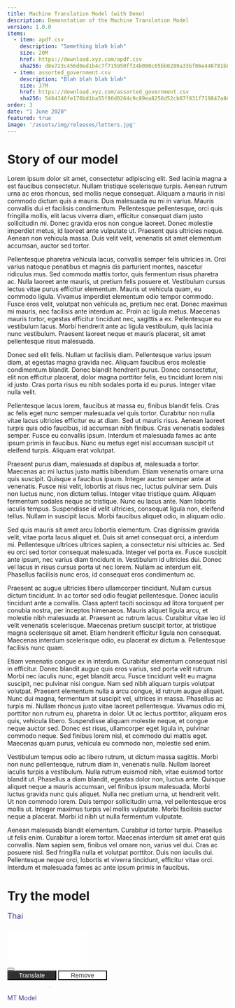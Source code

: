 ```yaml
---
title: Machine Translation Model (with Demo)
description: Demonstation of the Machine Translation Model
version: 1.0.0
items:
  - item: apdf.csv
    description: "Something blah blah"
    size: 20M
    href: https://download.xyz.com/apdf.csv
    sha256: d8e723c456d0ed1b4c7f715950ff24b080c65bb0289a33bf06e446781b83e1e7
  - item: assorted_government.csv
    description: "Blah blah blah blah"
    size: 37M
    href: https://download.xyz.com/assorted_government.csv
    sha256: 5464346fe176bd1ba55f86d0264c9c89ea8256d52cb07f831f719847a8607b34
order: 3
date: "1 June 2020"
featured: true
image: '/assets/img/releases/letters.jpg'
---
```


# Story of our model

Lorem ipsum dolor sit amet, consectetur adipiscing elit. Sed lacinia magna a est faucibus consectetur. Nullam tristique scelerisque turpis. Aenean rutrum urna ac eros rhoncus, sed mollis neque consequat. Aliquam a mauris in nisi commodo dictum quis a mauris. Duis malesuada eu mi in varius. Mauris convallis dui et facilisis condimentum. Pellentesque pellentesque, orci quis fringilla mollis, elit lacus viverra diam, efficitur consequat diam justo sollicitudin mi. Donec gravida eros non congue laoreet. Donec molestie imperdiet metus, id laoreet ante vulputate ut. Praesent quis ultricies neque. Aenean non vehicula massa. Duis velit velit, venenatis sit amet elementum accumsan, auctor sed tortor.

Pellentesque pharetra vehicula lacus, convallis semper felis ultricies in. Orci varius natoque penatibus et magnis dis parturient montes, nascetur ridiculus mus. Sed commodo mattis tortor, quis fermentum risus pharetra ac. Nulla laoreet ante mauris, ut pretium felis posuere et. Vestibulum cursus lectus vitae purus efficitur elementum. Mauris ut vehicula quam, eu commodo ligula. Vivamus imperdiet elementum odio tempor commodo. Fusce eros velit, volutpat non vehicula ac, pretium nec erat. Donec maximus mi mauris, nec facilisis ante interdum ac. Proin ac ligula metus. Maecenas mauris tortor, egestas efficitur tincidunt nec, sagittis a ex. Pellentesque eu vestibulum lacus. Morbi hendrerit ante ac ligula vestibulum, quis lacinia nunc vestibulum. Praesent laoreet neque et mauris placerat, sit amet pellentesque risus malesuada.

Donec sed elit felis. Nullam ut facilisis diam. Pellentesque varius ipsum diam, at egestas magna gravida nec. Aliquam faucibus eros molestie condimentum blandit. Donec blandit hendrerit purus. Donec consectetur, elit non efficitur placerat, dolor magna porttitor felis, eu tincidunt lorem nisi id justo. Cras porta risus eu nibh sodales porta id eu purus. Integer vitae nulla velit.

Pellentesque lacus lorem, faucibus at massa eu, finibus blandit felis. Cras ac felis eget nunc semper malesuada vel quis tortor. Curabitur non nulla vitae lacus ultricies efficitur eu at diam. Sed ut mauris risus. Aenean laoreet turpis quis odio faucibus, id accumsan nibh finibus. Cras venenatis sodales semper. Fusce eu convallis ipsum. Interdum et malesuada fames ac ante ipsum primis in faucibus. Nunc eu metus eget nisl accumsan suscipit ut eleifend turpis. Aliquam erat volutpat.

Praesent purus diam, malesuada at dapibus at, malesuada a tortor. Maecenas ac mi luctus justo mattis bibendum. Etiam venenatis ornare urna quis suscipit. Quisque a faucibus ipsum. Integer auctor semper ante at venenatis. Fusce nisi velit, lobortis at risus nec, luctus pulvinar sem. Duis non luctus nunc, non dictum tellus. Integer vitae tristique quam. Aliquam fermentum sodales neque ac tristique. Nunc eu lacus ante. Nam lobortis iaculis tempus. Suspendisse id velit ultricies, consequat ligula non, eleifend tellus. Nullam in suscipit lacus. Morbi faucibus aliquet odio, in aliquam odio.

Sed quis mauris sit amet arcu lobortis elementum. Cras dignissim gravida velit, vitae porta lacus aliquet et. Duis sit amet consequat orci, a interdum mi. Pellentesque ultrices ultrices sapien, a consectetur nisi ultricies ac. Sed eu orci sed tortor consequat malesuada. Integer vel porta ex. Fusce suscipit ante ipsum, nec varius diam tincidunt in. Vestibulum id ultricies dui. Donec vel lacus in risus cursus porta ut nec lorem. Nullam ac interdum elit. Phasellus facilisis nunc eros, id consequat eros condimentum ac.

Praesent ac augue ultricies libero ullamcorper tincidunt. Nullam cursus dictum tincidunt. In ac tortor sed odio feugiat pellentesque. Donec iaculis tincidunt ante a convallis. Class aptent taciti sociosqu ad litora torquent per conubia nostra, per inceptos himenaeos. Mauris aliquet ligula arcu, et molestie nibh malesuada at. Praesent ac rutrum lacus. Curabitur vitae leo id velit venenatis scelerisque. Maecenas pretium suscipit tortor, at tristique magna scelerisque sit amet. Etiam hendrerit efficitur ligula non consequat. Maecenas interdum scelerisque odio, eu placerat ex dictum a. Pellentesque facilisis nunc quam.

Etiam venenatis congue ex in interdum. Curabitur elementum consequat nisl in efficitur. Donec blandit augue quis eros varius, sed porta velit rutrum. Morbi nec iaculis nunc, eget blandit arcu. Fusce tincidunt velit eu magna suscipit, nec pulvinar nisi congue. Nam sed nibh aliquam turpis volutpat volutpat. Praesent elementum nulla a arcu congue, id rutrum augue aliquet. Nunc dui magna, fermentum at suscipit vel, ultrices in massa. Phasellus ac turpis mi. Nullam rhoncus justo vitae laoreet pellentesque. Vivamus odio mi, porttitor non rutrum eu, pharetra in dolor. Ut ac lectus porttitor, aliquam eros quis, vehicula libero. Suspendisse aliquam molestie neque, et congue neque auctor sed. Donec est risus, ullamcorper eget ligula in, pulvinar commodo neque. Sed finibus lorem nisl, et commodo dui mattis eget. Maecenas quam purus, vehicula eu commodo non, molestie sed enim.

Vestibulum tempus odio ac libero rutrum, ut dictum massa sagittis. Morbi non nunc pellentesque, rutrum diam in, venenatis nulla. Nullam laoreet iaculis turpis a vestibulum. Nulla rutrum euismod nibh, vitae euismod tortor blandit ut. Phasellus a diam blandit, egestas dolor non, luctus ante. Quisque aliquet neque a mauris accumsan, vel finibus ipsum malesuada. Morbi luctus gravida nunc quis aliquet. Nulla nec pretium urna, ut hendrerit velit. Ut non commodo lorem. Duis tempor sollicitudin urna, vel pellentesque eros mollis ut. Integer maximus turpis vel mollis vulputate. Morbi facilisis auctor neque a placerat. Morbi id nibh ut nulla fermentum vulputate.

Aenean malesuada blandit elementum. Curabitur id tortor turpis. Phasellus ut felis enim. Curabitur a lorem tortor. Maecenas interdum sit amet erat quis convallis. Nam sapien sem, finibus vel ornare non, varius vel dui. Cras ac posuere nisl. Sed fringilla nulla et volutpat porttitor. Duis non iaculis dui. Pellentesque neque orci, lobortis et viverra tincidunt, efficitur vitae orci. Interdum et malesuada fames ac ante ipsum primis in faucibus.

# Try the model

<div class="test1 w-100 d-flex flex-column">  
  <div class="textarea-box d-flex flex-column pt-2 pb-3">              
    <div class="lang-translate d-flex align-items-center justify-content-center border border-bottom-0 bg-white">
      <div class="lang-input font-weight-bold text-center d-flex align-items-center justify-content-center" id="lang-input">Thai</div>
      <button class="btn my-0 mx-5 btn-convert p-0 bg-white" id="btn-convert">
        <i class="fas fa-exchange-alt"></i>          
      </button>
      <div class="lang-output font-weight-bold text-center" id="lang-output">English</div>
    </div>    
    <textarea class="textarea-input px-3 py-2 border border-bottom-0" rows="5"></textarea>
    <div class="feature-input text-right w-100 bg-white border border-top-0">
      <button type="button" class="btn btn-sm bg-white mr-3 border-0 btn-features btn-remove" data-toggle="tooltip" data-placement="bottom" title="remove all">
        <i class="fas fa-trash-alt"></i>
      </button>
    </div>
    <div class="d-flex justify-content-center">
      <button type="button" class="btn btn-translate btn-light border border-secondary my-2 mx-3" id="btn-translate">
        <i class="fa fa-globe"></i> Translate
      </button>
      <button type="button" class="btn btn-remove btn-remove-all btn-light border border-secondary my-2 mx-3 d-none" id="btn-remove-all">
        <i class="fa fa-trash-alt"></i> Remove
      </button>
      <div class="loading d-none text-center my-2 mx-3" id="loading"> 
        <div class="spinner-grow spinner-left" role="status">        
        </div>
        <div class="spinner-grow spinner-center" role="status">        
        </div>
        <div class="spinner-grow spinner-right" role="status">        
      </div>
    </div>
  </div>
  </div>
  <div class="compare-output-container d-flex flex-row mb-2">    
    <div class="textarea-mt-result translate-output d-none flex-column border flex-fill mr-1 w-100">
      <div class="mt-container px-3 pt-2 bg-white border-bottom">
        <div class="mt-title pb-1">MT Model</div>
      </div>
      <textarea class="textarea-mt-output p-3" id="output-mt-translation" readonly></textarea>
      <div class="feature-output text-right bg-white">
        <button class="btn btn-sm border-0 bg-white btn-features" id="btn-mt-copy" data-toggle="tooltip" data-placement="bottom" title="copy to clipboard">
          <i class="fa fa-clone"></i>
        </button>
      </div>
    </div>    
    <div class="textarea-gt-result translate-output d-none flex-column border flex-fill ml-1 w-100">    
      <div class="gt-container px-3 pt-2 bg-white border-bottom">
        <div class="gt-title pb-1">Google Translation Model</div>
      </div>
      <textarea class="textarea-gt-output p-3" id="output-gt-translation" readonly></textarea>
      <div class="feature-output text-right bg-white">
        <button class="btn btn-sm border-0 bg-white btn-features" id="btn-gt-copy" data-toggle="tooltip" data-placement="bottom" title="copy to clipboard">
          <i class="fa fa-clone"></i>
        </button>
      </div>
    </div>
  </div>  
  <span class="compare-tran text-right d-none" id="compare-translate">
    Compare with <a class="link-google-tran" id="link-google-translate">Google Translate</a>
  </span>	  
</div>

<style>
  textarea { 
    border: 1px solid #ffffff;   
    resize: none;                
  }
  
  textarea:focus {
    outline: none !important;    
  }

  .lang-translate {
    height: 3rem;
  }

  .btn-convert {    
    transition: all 0.5s;
    cursor: pointer;
    color: #A0A0A0;        
  }


  .btn-remove-all, .btn-translate {   
    transition: all 0.3s;
    background-color: #303030;
    color: #ffffff;
    outline: 0;    
    width: 7rem;
    font-size: 0.9rem;
  }

  .btn-remove-all {
    background: #ffffff;
    color: #303030;
  }

  .btn-translate:hover, .btn-translate:focus {    
    background: #52348c;
    color: #ffffff;
    transition: all 0.3s;
    box-shadow: none;
  }

  .btn-remove-all:hover, .btn-remove-all:focus {    
    transition: all 0.3s;
    box-shadow: none;
  }

  .btn-feature:hover, .btn-feature:focus {
    border-color: transparent;    
    -webkit-transform: scale(1.2);
    transform: scale(1.2);    
    outline: none;
    box-shadow: none;
  }

  .btn-convert:hover, .btn-convert:focus,
  .btn-remove:hover, .btn-remove:focus {    
    outline: none;
    box-shadow: none;
    color: #303030;
  }
  
  .btn-feature {
    color: #303030;
    background-color: #F0F0F0;
    transition: all 0.5s;
    cursor: pointer;    
  }

  .tooltip > .tooltip-inner {    
    font-size: .625rem;
  }

  .spinner-left {
    color: #fff200;
  }

  .spinner-center {
    color: #a6253b;
  }

  .spinner-right {
    color: #52348c;
  }

  .btn-features {
    color: #C5C5C5;
  }

  .btn-features:hover, .btn-features:focus{
    color: #303030;
    outline: none;
    box-shadow: none;
  }

  .lang-input {
    font-size: 1.1rem;
  }

  .lang-input, .lang-output, .mt-title {
    width: 5rem;
  }

  .gt-title {
    width: 12.5rem;
    border-bottom: 2px solid #4284f3;
    color: #4284f3;
  }

  .lang-input, .mt-title {
    color: #52348c;
    height: 100%;
    border-bottom: 2px solid #52348c;
  }

  .lang-output {
    color: #A0A0A0;
  }

  .catch-error {
    color: #E62020;
    font-size: 0.8rem;
    height: 100%;
  }

  @keyframes spinner-grow {
  0% {
    opacity: 0;
    transform: scale(0);
  }
  50% {
    opacity: 1;
  }
  100% {
    opacity: 0;
    transform: scale(1);
  }
}

.spinner-grow {
  position: relative;
  display: inline-block;
  width: 2rem;
  height: 2rem;
  overflow: hidden;
  text-indent: -999em;
  vertical-align: text-bottom;
  background-color: currentColor;
  border-radius: 50%;
  animation-name: spinner-grow;
  animation-duration: .75s;
  animation-timing-function: linear;
  animation-iteration-count: infinite;
}

.spinner-grow-sm {
  width: 1rem;
  height: 1rem;
}

.link-google-tran {
  color: #4284f3 !important;
  cursor: pointer;
}

.compare-tran {
  font-size: 0.9rem;  
}

@media screen and (max-width: 500px)   { 
  .compare-output-container {
    flex-direction: column !important;    
  }
  .translate-output {
    margin: 0 !important;
  }
  .btn-translate, .btn-remove-all {
    font-size: 0.8rem;
    width: 6rem;
  }
} 
</style>

<script src="https://cdnjs.cloudflare.com/ajax/libs/axios/0.19.2/axios.min.js"></script>

<script>
  
  let sl = "", tl = ""  

  function sleep(ms) {
    return new Promise(resolve => setTimeout(resolve, ms));
  }

  async function googleApi(input){    
    try {
      const response = await axios.get(`https://translate.googleapis.com/translate_a/single?client=gtx&sl=${sl}&tl=${tl}&dt=t&q=${input}`)          
      return response.data                
    } 
    catch (err) {
      $('#compare-translate').removeClass('d-none')      
      $('#output-gt-translation').addClass('catch-error');         
      $('#output-gt-translation').val(      
      "You have sent too many requests recently." +
      "\n\nPlease try again later or compare directly with google translation website link below."); 
    }
  }

  async function mtApi(input){    
    const input_json = {
      text: input,
      source: sl,
      target: tl
    }      
    try {
      const response = await axios.post('https://mt-api.airesearch.in.th', JSON.stringify(input_json), {                  
        headers: {                            
          'Content-Type': 'application/json',  
        }               
      })
      return response.data
    } catch (err) {     
      console.log(err)     
      $('#output-mt-translation').addClass('catch-error');            
      $('#output-mt-translation').val(
      "You have sent a request for exceeding the limit rate." + 
      "\n\nPlease try again in a few seconds.");       
    }    
        
  }

  async function translate() {
    $('#loading').removeClass('d-none')    
    $('#btn-remove-all').addClass('d-none')
    $('#btn-translate').addClass('d-none')  
    $('#compare-translate').addClass('d-none')         

    const input = $('.textarea-input').val()    
    check_lang()
    const [resultMT, dataJsonGT] = await Promise.all([mtApi(input) ,googleApi(input)]);  
         
    var resultGT = ''      
    for(var i = 0; i < dataJsonGT[0].length; i++){
      resultGT += dataJsonGT[0][i][0]        
    }        
    
    await sleep(1200);
    if(resultGT) {
      $('#output-gt-translation').removeClass('catch-error');         
      $('#output-gt-translation').val(resultGT)
    }
    if(resultMT) {
      $('#output-mt-translation').removeClass('catch-error');
      $('#output-mt-translation').val(resultMT)
    }
                
  }
  
  function check_lang() {
    if($('#lang-input').text() == 'Thai'){
      sl = "th"
      tl = "en"
    } else {
      sl = "en"
      tl = "th"
    }
  }

  function change_lang(original_lang, target_lang) {
    $('#lang-input').html(original_lang);
    $('#lang-output').html(target_lang);
  }

  function change_class() {     
    $('#output-gt-translation').val('')
    $('#output-mt-translation').val('')
    $('#btn-translate').removeClass('d-none')   
    $('#output-gt-translation').height('auto')
    $('#output-mt-translation').height('auto')      
  }
  
  $(document).ready(function(){
    $('[data-toggle="tooltip"]').tooltip();         
  });

  $('textarea').on('change input', function() {
    $(this).height('auto'); 
    if($(this)[0].scrollHeight >= 157){
      $(this).height((this.scrollHeight - 20) + 'px')      
    }   
  }); 

  $('input[type="text"], textarea').on('input', function () {
    change_class()
  });

  $('.btn-remove').click(function(){
    $(".textarea-input").val('');
    change_class() 
  })

  $('#btn-mt-copy').click(function() {    
    var copyText = $('#output-mt-translation')[0]
    copyText.select();
    copyText.setSelectionRange(0, 99999)
    document.execCommand("copy");    
  })

  $('#btn-gt-copy').click(function() {    
    var copyText = $('#output-gt-translation')[0]
    copyText.select();
    copyText.setSelectionRange(0, 99999)
    document.execCommand("copy");    
  })

  $('#btn-convert').click(function() {    
    if($('#lang-input').text() == 'Thai') {      
      change_lang('English', 'Thai');
    }else {
      change_lang('Thai', 'English');
    }
  })

  $('#btn-translate').click(async function() {       
    if($(".textarea-input").val() != ''){
      change_class()
      await translate();  
      $('#loading').addClass('d-none')              
      $('.translate-output').removeClass('d-none')   
      $('.translate-output').addClass('d-flex')   
      const outpuGT = $('#output-gt-translation')
      const outpuMT = $('#output-mt-translation')
      const heightGT = outpuGT[0].scrollHeight-20
      const heightMT = outpuMT[0].scrollHeight-20
      if(heightGT > heightMT) {        
        console.log('g')
        outpuGT.height(heightGT+'px')        
        outpuMT.height(heightGT+'px')
      } else {        
        console.log('m')
        outpuMT.height(heightMT+'px')
        outpuGT.height(heightMT+'px')
      }    
      $('#btn-remove-all').removeClass('d-none')  
      $('#btn-translate').removeClass('d-none')   
    } 
  })

  $('#link-google-translate').click(function() {
    check_lang()
    const input = $(".textarea-input").val()
    window.open(
      `https://translate.google.co.th/#view=home&op=translate&sl=${sl}&tl=${tl}&text=${input}`
      ,
      '_blank' 
    );
  })  

  
    
</script>

